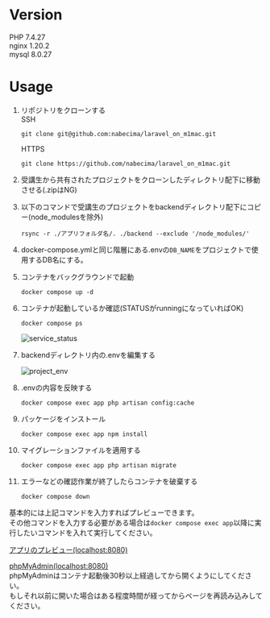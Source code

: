 # Version
PHP 7.4.27<br>
nginx 1.20.2<br>
mysql 8.0.27

# Usage
1. リポジトリをクローンする<br>
    SSH
    ```
    git clone git@github.com:nabecima/laravel_on_m1mac.git
    ```
    HTTPS
    ```
    git clone https://github.com/nabecima/laravel_on_m1mac.git
    ```
    
3. 受講生から共有されたプロジェクトをクローンしたディレクトリ配下に移動させる(.zipはNG)
4. 以下のコマンドで受講生のプロジェクトをbackendディレクトリ配下にコピー(node_modulesを除外)

    ```
    rsync -r ./アプリフォルダ名/. ./backend --exclude '/node_modules/'
    ```
1. docker-compose.ymlと同じ階層にある.envの`DB_NAME`をプロジェクトで使用するDB名にする。
2. コンテナをバックグラウンドで起動

    ```
    docker compose up -d
    ```

3. コンテナが起動しているか確認(STATUSがrunningになっていればOK)

    ```
    docker compose ps
    ```
    ![service_status](https://user-images.githubusercontent.com/66292801/147135163-03781fc8-2d65-4a94-a445-7fea003121cc.png)

4. backendディレクトリ内の.envを編集する

    ![project_env](https://user-images.githubusercontent.com/66292801/147135560-e033e3af-4c25-4d32-9bfb-63b135047368.png)

6. .envの内容を反映する

    ```
    docker compose exec app php artisan config:cache
    ```

1. パッケージをインストール

    ```
    docker compose exec app npm install
    ```

1. マイグレーションファイルを適用する

    ```
    docker compose exec app php artisan migrate
    ```

1. エラーなどの確認作業が終了したらコンテナを破棄する

    ```
    docker compose down
    ```

基本的には上記コマンドを入力すればプレビューできます。<br>
その他コマンドを入力する必要がある場合は`docker compose exec app`以降に実行したいコマンドを入れて実行してください。

[アプリのプレビュー(localhost:8080)](http://localhost:8000/)

[phpMyAdmin(localhost:8080)](http://localhost:8080/)<br>
phpMyAdminはコンテナ起動後30秒以上経過してから開くようにしてください。<br>
もしそれ以前に開いた場合はある程度時間が経ってからページを再読み込みしてください。

